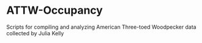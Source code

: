 # ATTW-Occupancy
Scripts for compiling and analyzing American Three-toed Woodpecker data collected by Julia Kelly
